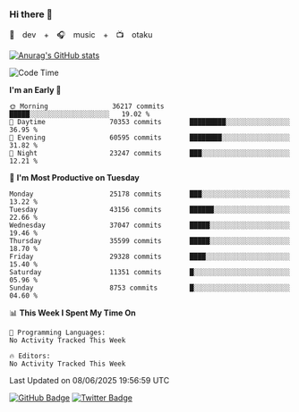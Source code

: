 ### Hi there 👋

🚀　dev　+　🎧　music　+　📺　otaku


[![Anurag's GitHub stats](https://github-readme-stats.vercel.app/api?username=koheitasaka&count_private=true&show_icons=true&theme=monokai)](https://github.com/koheitasaka/github-readme-stats)

<!--START_SECTION:waka-->
![Code Time](http://img.shields.io/badge/Code%20Time-1%2C161%20hrs%2023%20mins-blue)

**I'm an Early 🐤** 

```text
🌞 Morning                36217 commits       █████░░░░░░░░░░░░░░░░░░░░   19.02 % 
🌆 Daytime                70353 commits       █████████░░░░░░░░░░░░░░░░   36.95 % 
🌃 Evening                60595 commits       ████████░░░░░░░░░░░░░░░░░   31.82 % 
🌙 Night                  23247 commits       ███░░░░░░░░░░░░░░░░░░░░░░   12.21 % 
```
📅 **I'm Most Productive on Tuesday** 

```text
Monday                   25178 commits       ███░░░░░░░░░░░░░░░░░░░░░░   13.22 % 
Tuesday                  43156 commits       ██████░░░░░░░░░░░░░░░░░░░   22.66 % 
Wednesday                37047 commits       █████░░░░░░░░░░░░░░░░░░░░   19.46 % 
Thursday                 35599 commits       █████░░░░░░░░░░░░░░░░░░░░   18.70 % 
Friday                   29328 commits       ████░░░░░░░░░░░░░░░░░░░░░   15.40 % 
Saturday                 11351 commits       █░░░░░░░░░░░░░░░░░░░░░░░░   05.96 % 
Sunday                   8753 commits        █░░░░░░░░░░░░░░░░░░░░░░░░   04.60 % 
```


📊 **This Week I Spent My Time On** 

```text
💬 Programming Languages: 
No Activity Tracked This Week

🔥 Editors: 
No Activity Tracked This Week
```


 Last Updated on 08/06/2025 19:56:59 UTC
<!--END_SECTION:waka-->

[![GitHub Badge](https://img.shields.io/badge/GitHub-100000?style=for-the-badge&logo=github&logoColor=white)](https://github.com/koheitasaka)
[![Twitter Badge](https://img.shields.io/badge/Twitter-1DA1F2?style=for-the-badge&logo=twitter&logoColor=white)](https://twitter.com/sleep_asleep_)
